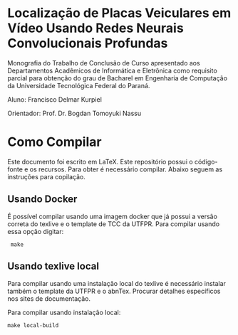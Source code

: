 # Localização de Placas Veiculares em Vídeo Usando Redes Neurais Convolucionais Profundas

Monografia do Trabalho de Conclusão de Curso apresentado aos Departamentos
Acadêmicos de Informática e Eletrônica como requisito parcial para obtenção do
grau de Bacharel em Engenharia de Computação da Universidade Tecnológica Federal
do Paraná.

Aluno: Francisco Delmar Kurpiel

Orientador: Prof. Dr. Bogdan Tomoyuki Nassu

# Como Compilar

Este documento foi escrito em LaTeX. Este repositório possui o código-fonte
e os recursos. Para obter é necessário compilar. Abaixo seguem as instruções
para copilação.

## Usando Docker
É possível compilar usando uma imagem docker que já possui a versão correta do
texlive e o template de TCC da UTFPR. Para compilar usando essa opção digitar:

```
 make
```

## Usando texlive local
Para compilar usando uma instalação local do texlive é necessário instalar
também o template da UTFPR e o abnTex. Procurar detalhes específicos nos sites
de documentação.

Para compilar usando instalação local:

```
make local-build
```

